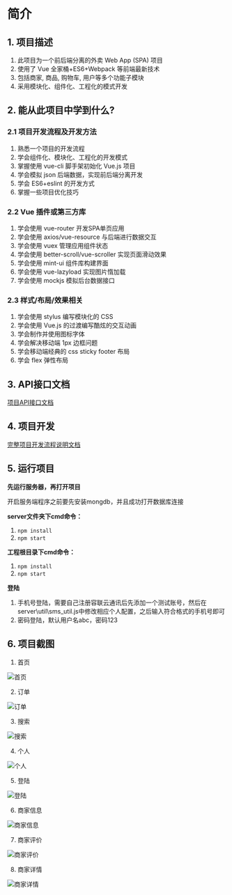 # 简介

## 1. 项目描述

1. 此项目为一个前后端分离的外卖 Web App (SPA) 项目
2. 使用了 Vue 全家桶+ES6+Webpack 等前端最新技术
3. 包括商家, 商品, 购物车, 用户等多个功能子模块
4. 采用模块化、组件化、工程化的模式开发

## 2. 能从此项目中学到什么?

### 2.1 项目开发流程及开发方法

1. 熟悉一个项目的开发流程
2. 学会组件化、模块化、工程化的开发模式
3. 掌握使用 vue-cli 脚手架初始化 Vue.js 项目
4. 学会模拟 json 后端数据，实现前后端分离开发
5. 学会 ES6+eslint 的开发方式
6. 掌握一些项目优化技巧

### 2.2 Vue 插件或第三方库

1. 学会使用 vue-router 开发SPA单页应用
2. 学会使用 axios/vue-resource 与后端进行数据交互
3. 学会使用 vuex 管理应用组件状态
4. 学会使用 better-scroll/vue-scroller 实现页面滑动效果
5. 学会使用 mint-ui 组件库构建界面
6. 学会使用 vue-lazyload 实现图片惰加载
7. 学会使用 mockjs 模拟后台数据接口

### 2.3 样式/布局/效果相关

1. 学会使用 stylus 编写模块化的 CSS
2. 学会使用 Vue.js 的过渡编写酷炫的交互动画
3. 学会制作并使用图标字体
4. 学会解决移动端 1px 边框问题
5. 学会移动端经典的 css sticky footer 布局
6. 学会 flex 弹性布局

## 3. API接口文档

[项目API接口文档](https://github.com/dragon-liu/vue2-takeaway/blob/main/server/API%E6%96%87%E6%A1%A3.md)

## 4. 项目开发

[完整项目开发流程说明文档](https://github.com/dragon-liu/vue2-takeaway/blob/main/docs/%E5%B0%9A%E7%A1%85%E8%B0%B7_vue%E9%A1%B9%E7%9B%AE-%E7%A1%85%E8%B0%B7%E5%A4%96%E5%8D%96.pdf)

## 5. 运行项目

**先运行服务器，再打开项目**

开启服务端程序之前要先安装mongdb，并且成功打开数据库连接

**server文件夹下cmd命令：**

1. `npm install`
2. `npm start`

**工程根目录下cmd命令：**

1. `npm install`
2. `npm start`

**登陆**

1. 手机号登陆，需要自己注册容联云通讯后先添加一个测试账号，然后在server\util\sms_util.js中修改相应个人配置，之后输入符合格式的手机号即可
2. 密码登陆，默认用户名abc，密码123

## 6. 项目截图

1. 首页

![首页](https://raw.githubusercontent.com/dragon-liu/picBed/master/img/QQ%E5%9B%BE%E7%89%8720211102110806.png?token=AJJYY5S4HG4VEOL4HCZ4AGDBQCW3M)

2. 订单

![订单](https://raw.githubusercontent.com/dragon-liu/picBed/master/img/202111021133379.png)

3. 搜索

![搜索](https://raw.githubusercontent.com/dragon-liu/picBed/master/img/202111021134670.png)

4. 个人

![个人](https://raw.githubusercontent.com/dragon-liu/picBed/master/img/202111021135769.png)

5. 登陆

![登陆](https://raw.githubusercontent.com/dragon-liu/picBed/master/img/202111021136950.png)

6. 商家信息

![商家信息](https://raw.githubusercontent.com/dragon-liu/picBed/master/img/202111021137629.png)

7. 商家评价

![商家评价](https://raw.githubusercontent.com/dragon-liu/picBed/master/img/202111021137465.png)

8. 商家详情

![商家详情](https://raw.githubusercontent.com/dragon-liu/picBed/master/img/202111021138618.png)
